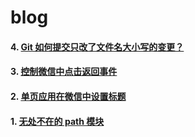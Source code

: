 # blog


#### 4. [Git 如何提交只改了文件名大小写的变更？](https://github.com/Liqihan/blog/issues/4)
#### 3. [控制微信中点击返回事件](https://github.com/Liqihan/blog/issues/3)
#### 2. [单页应用在微信中设置标题](https://github.com/Liqihan/blog/issues/2)
#### 1. [无处不在的 path 模块](https://github.com/Liqihan/blog/issues/1)